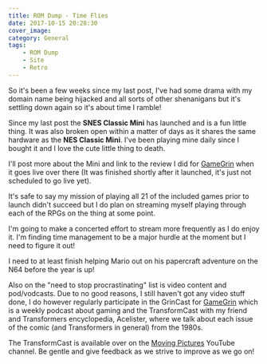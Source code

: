 ```yaml
---
title: ROM Dump - Time Flies
date: 2017-10-15 20:28:30
cover_image:
category: General
tags:
    - ROM Dump
    - Site
    - Retro
---
```


So it's been a few weeks since my last post, I've had some drama with my domain name being hijacked and all sorts of other shenanigans but it's settling down again so it's about time I ramble!

<!-- more -->

Since my last post the **SNES Classic Mini** has launched and is a fun little thing. It was also broken open within a matter of days as it shares the same hardware as the **NES Classic Mini**. I've been playing mine daily since I bought it and I love the cute little thing to death.

I'll post more about the Mini and link to the review I did for [GameGrin](http://www.gamegrin.com) when it goes live over there (It was finished shortly after it launched, it's just not scheduled to go live yet).

It's safe to say my mission of playing all 21 of the included games prior to launch didn't succeed but I do plan on streaming myself playing through each of the RPGs on the thing at some point.

I'm going to make a concerted effort to stream more frequently as I do enjoy it. I'm finding time management to be a major hurdle at the moment but I need to figure it out!

I need to at least finish helping Mario out on his papercraft adventure on the N64 before the year is up!

Also on the "need to stop procrastinating" list is video content and pod/vodcasts. Due to no good reasons, I still haven't got any video stuff done, I do however regularly participate in the GrinCast for [GameGrin](http://www.gamegrin.com) which is a weekly podcast about gaming and the TransformCast with my friend and Transformers encyclopedia, Acelister, where we talk about each issue of the comic (and Transformers in general) from the 1980s.

The TransformCast is available over on the [Moving Pictures](https://www.youtube.com/channel/UC3x11MgSAntPTP676kXPw-g) YouTube channel. Be gentle and give feedback as we strive to improve as we go on!